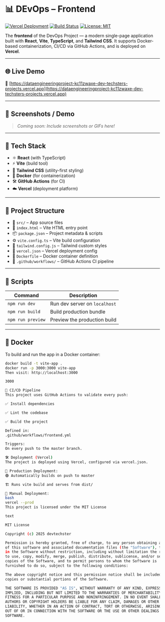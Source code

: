 # 📊 DEvOps – Frontend

[![Vercel Deployment](https://img.shields.io/badge/deployed%20on-vercel-000?logo=vercel&labelColor=000)](https://dataengineeringproject-kc11zwaxe-dev-techsters-projects.vercel.app)
[![Build Status](https://github.com/devtechster/dataEngineering/actions/workflows/frontend.yml/badge.svg)](https://github.com/devtechster/dataEngineering/actions)
[![License: MIT](https://img.shields.io/badge/license-MIT-blue.svg)](LICENSE)

The **frontend** of the DevOps Project — a modern single-page application built with **React**, **Vite**, **TypeScript**, and **Tailwind CSS**. It supports Docker-based containerization, CI/CD via GitHub Actions, and is deployed on **Vercel**.

---

## 🌐 Live Demo

🔗 [https://dataengineeringproject-kc11zwaxe-dev-techsters-projects.vercel.app](https://dataengineeringproject-kc11zwaxe-dev-techsters-projects.vercel.app)

---

## 📸 Screenshots / Demo

> _Coming soon: Include screenshots or GIFs here!_

---

## 🚀 Tech Stack

- ⚛️ **React** (with TypeScript)
- ⚡ **Vite** (build tool)
- 🎨 **Tailwind CSS** (utility-first styling)
- 🐳 **Docker** (for containerization)
- 🛠️ **GitHub Actions** (for CI)
- ☁️ **Vercel** (deployment platform)

---

## 📁 Project Structure

- 📂 `src/` – App source files
- 🧾 `index.html` – Vite HTML entry point
- 📦 `package.json` – Project metadata & scripts
- ⚙️ `vite.config.ts` – Vite build configuration
- 🎨 `tailwind.config.js` – Tailwind custom styles
- 🔧 `vercel.json` – Vercel deployment config
- 🐳 `Dockerfile` – Docker container definition
- 🚀 `.github/workflows/` – GitHub Actions CI pipeline

----

## 🧪 Scripts

| Command             | Description                    |
|---------------------|--------------------------------|
| `npm run dev`       | Run dev server on `localhost`  |
| `npm run build`     | Build production bundle        |
| `npm run preview`   | Preview the production build   |

---

## 🐳 Docker

To build and run the app in a Docker container:

```bash
docker build -t vite-app .
docker run -p 3000:3000 vite-app
Then visit: http://localhost:3000

3000

🔄 CI/CD Pipeline
This project uses GitHub Actions to validate every push:

✅ Install dependencies

✅ Lint the codebase

✅ Build the project

Defined in:
.github/workflows/frontend.yml

Triggers:
On every push to the master branch.

🛠️ Deployment (Vercel)
The project is deployed using Vercel, configured via vercel.json.

🔧 Production Deployment:
🟢 Automatically builds on push to master

🏗️ Runs vite build and serves from dist/

🔧 Manual Deployment:
bash
vercel --prod
This project is licensed under the MIT License

text

MIT License

Copyright (c) 2025 devtechster

Permission is hereby granted, free of charge, to any person obtaining a copy
of this software and associated documentation files (the "Software"), to deal
in the Software without restriction, including without limitation the rights
to use, copy, modify, merge, publish, distribute, sublicense, and/or sell
copies of the Software, and to permit persons to whom the Software is
furnished to do so, subject to the following conditions:

The above copyright notice and this permission notice shall be included in all
copies or substantial portions of the Software.

THE SOFTWARE IS PROVIDED "AS IS", WITHOUT WARRANTY OF ANY KIND, EXPRESS OR
IMPLIED, INCLUDING BUT NOT LIMITED TO THE WARRANTIES OF MERCHANTABILITY,
FITNESS FOR A PARTICULAR PURPOSE AND NONINFRINGEMENT. IN NO EVENT SHALL THE
AUTHORS OR COPYRIGHT HOLDERS BE LIABLE FOR ANY CLAIM, DAMAGES OR OTHER
LIABILITY, WHETHER IN AN ACTION OF CONTRACT, TORT OR OTHERWISE, ARISING FROM,
OUT OF OR IN CONNECTION WITH THE SOFTWARE OR THE USE OR OTHER DEALINGS IN THE
SOFTWARE.
